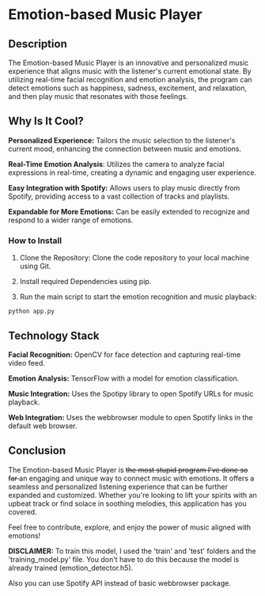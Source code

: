 # Emotion-based Music Player
## Description
The Emotion-based Music Player is an innovative and personalized music experience that aligns music with the listener's current emotional state. By utilizing real-time facial recognition and emotion analysis, the program can detect emotions such as happiness, sadness, excitement, and relaxation, and then play music that resonates with those feelings.

## Why Is It Cool?
**Personalized Experience:** Tailors the music selection to the listener's current mood, enhancing the connection between music and emotions.

**Real-Time Emotion Analysis**: Utilizes the camera to analyze facial expressions in real-time, creating a dynamic and engaging user experience.

**Easy Integration with Spotify:** Allows users to play music directly from Spotify, providing access to a vast collection of tracks and playlists.

**Expandable for More Emotions:** Can be easily extended to recognize and respond to a wider range of emotions.

### How to Install
1. Clone the Repository: Clone the code repository to your local machine using Git.

2. Install required Dependencies using pip.
3. Run the main script to start the emotion recognition and music playback:
   
```
python app.py
```

## Technology Stack
**Facial Recognition:** OpenCV for face detection and capturing real-time video feed.

**Emotion Analysis:** TensorFlow with a model for emotion classification.

**Music Integration:** Uses the Spotipy library to open Spotify URLs for music playback.

**Web Integration:** Uses the webbrowser module to open Spotify links in the default web browser.

## Conclusion
The Emotion-based Music Player is <strike> the most stupid program I've done so far </strike> an engaging and unique way to connect music with emotions. It offers a seamless and personalized listening experience that can be further expanded and customized. Whether you're looking to lift your spirits with an upbeat track or find solace in soothing melodies, this application has you covered.

Feel free to contribute, explore, and enjoy the power of music aligned with emotions!

**DISCLAIMER:** To train this model, I used the 'train' and 'test' folders and the 'training_model.py' file. You don't have to do this because the model is already trained (emotion_detector.h5).

Also you can use Spotify API instead of basic webbrowser package.
